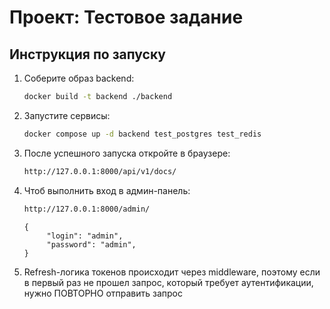 # Проект: Тестовое задание

## Инструкция по запуску

1. Соберите образ backend:
   ```bash
   docker build -t backend ./backend
   ```

2. Запустите сервисы:
   ```bash
   docker compose up -d backend test_postgres test_redis
   ```
3. После успешного запуска откройте в браузере:
   ```bash
   http://127.0.0.1:8000/api/v1/docs/
   ```
4. Чтоб выполнить вход в админ-панель: 
   ```bash
   http://127.0.0.1:8000/admin/
   ```
   ```
   {
        "login": "admin",
        "password": "admin",
   }
   ```
5. Refresh-логика токенов происходит через middleware, поэтому если в первый раз не прошел запрос, который требует аутентификации, нужно ПОВТОРНО отправить запрос
